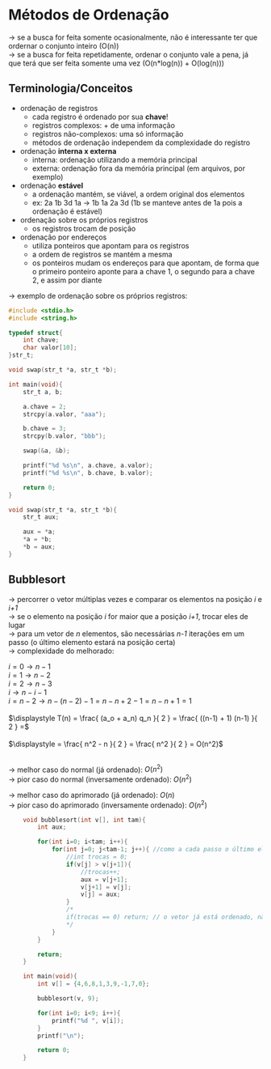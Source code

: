 # Métodos de Ordenação
-> se a busca for feita somente ocasionalmente, não é interessante ter que ordernar o conjunto inteiro (O(n)) <br />
-> se a busca for feita repetidamente, ordenar o conjunto vale a pena, já que terá que ser feita somente uma vez (O(n*log(n)) + O(log(n)))

## Terminologia/Conceitos
- ordenação de registros
    - cada registro é ordenado por sua **chave**!
    - registros complexos: + de uma informação
    - registros não-complexos: uma só informação
    - métodos de ordenação independem da complexidade do registro
- ordenação **interna x externa**
    - interna: ordenação utilizando a memória principal
    - externa: ordenação fora da memória principal (em arquivos, por exemplo)
- ordenação **estável**
    - a ordenação mantém, se viável, a ordem original dos elementos
    - ex: 2a 1b 3d 1a -> 1b 1a 2a 3d (1b se manteve antes de 1a pois a ordenação é estável)
- ordenação sobre os próprios registros
    - os registros trocam de posição
- ordenação por endereços
    - utiliza ponteiros que apontam para os registros
    - a ordem de registros se mantém a mesma
    - os ponteiros mudam os endereços para que apontam, de forma que o primeiro ponteiro aponte para a chave 1, o segundo para a chave 2, e assim por diante

-> exemplo de ordenação sobre os próprios registros:
```c
#include <stdio.h>
#include <string.h>

typedef struct{
    int chave;
    char valor[10];
}str_t;

void swap(str_t *a, str_t *b);

int main(void){
    str_t a, b;

    a.chave = 2;
    strcpy(a.valor, "aaa");

    b.chave = 3;
    strcpy(b.valor, "bbb");

    swap(&a, &b);

    printf("%d %s\n", a.chave, a.valor);
    printf("%d %s\n", b.chave, b.valor);

    return 0;
}

void swap(str_t *a, str_t *b){
    str_t aux;

    aux = *a;
    *a = *b;
    *b = aux;
}
```

## Bubblesort
-> percorrer o vetor múltiplas vezes e comparar os elementos na posição *i* e *i+1* <br />
-> se o elemento na posição *i* for maior que a posição *i+1*, trocar eles de lugar <br />
-> para um vetor de *n* elementos, são necessárias *n-1* iterações em um passo (o último elemento estará na posição certa) <br />
-> complexidade do melhorado: <br />

$i=0 \rightarrow n-1$ <br />
$i=1 \rightarrow n-2$ <br />
$i=2 \rightarrow n-3$ <br />
$i \rightarrow n-i-1$ <br />
$i=n-2 \rightarrow n-(n-2)-1 = n-n+2-1 = n-n+1 = 1$ <br /> <br />
$\displaystyle T(n) = \frac{ (a_o + a_n) q_n }{ 2 } = \frac{ ((n-1) + 1) (n-1) }{ 2 } =$ <br /> <br />
$\displaystyle = \frac{ n^2 - n }{ 2 } = \frac{ n^2 }{ 2 } = O(n^2)$ <br /> <br />

-> melhor caso do normal (já ordenado): $O(n^2)$ <br />
-> pior caso do normal (inversamente ordenado): $O(n^2)$ <br />

-> melhor caso do aprimorado (já ordenado): $O(n)$ <br />
-> pior caso do aprimorado (inversamente ordenado): $O(n^2)$ <br />

```c
    void bubblesort(int v[], int tam){
        int aux;

        for(int i=0; i<tam; i++){
            for(int j=0; j<tam-1; j++){ //como a cada passo o último elemento já está ordenado, podemos trocar tam-1 por (tam-1)-i
                //int trocas = 0;
                if(v[j] > v[j+1]){
                    //trocas++;
                    aux = v[j+1];
                    v[j+1] = v[j];
                    v[j] = aux;
                }
                /*
                if(trocas == 0) return; // o vetor já está ordenado, não precisamos continuar iterando
                */
            }
        }

        return;
    }

    int main(void){
        int v[] = {4,6,8,1,3,9,-1,7,0};

        bubblesort(v, 9);

        for(int i=0; i<9; i++){
            printf("%d ", v[i]);
        }
        printf("\n");

        return 0;
    }
```